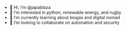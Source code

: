 - 👋 Hi, I’m @japablaza
- 👀 I’m interested in python, renewable energy, and rugby
- 🌱 I’m currently learning about biogas and digital nomad
- 💞️ I’m looking to collaborate on automation and security

<!---
japablaza/japablaza is a ✨ special ✨ repository because its `README.md` (this file) appears on your GitHub profile.
You can click the Preview link to take a look at your changes.
- 📫 How to reach me DM to Pepe Apablaza at the Chicago Python Users Group (Slack)
--->
